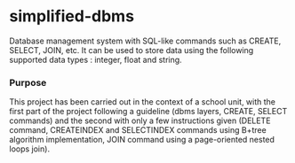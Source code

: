 # simplified-dbms

Database management system with SQL-like commands such as CREATE, SELECT, JOIN, etc.
It can be used to store data using the following supported data types : integer, float and string.

### Purpose

This project has been carried out in the context of a school unit, with the first part of the project following a guideline (dbms layers, CREATE, SELECT commands) and the second with only a few instructions given (DELETE command, CREATEINDEX and SELECTINDEX commands using B+tree algorithm implementation, JOIN command using a page-oriented nested loops join).
